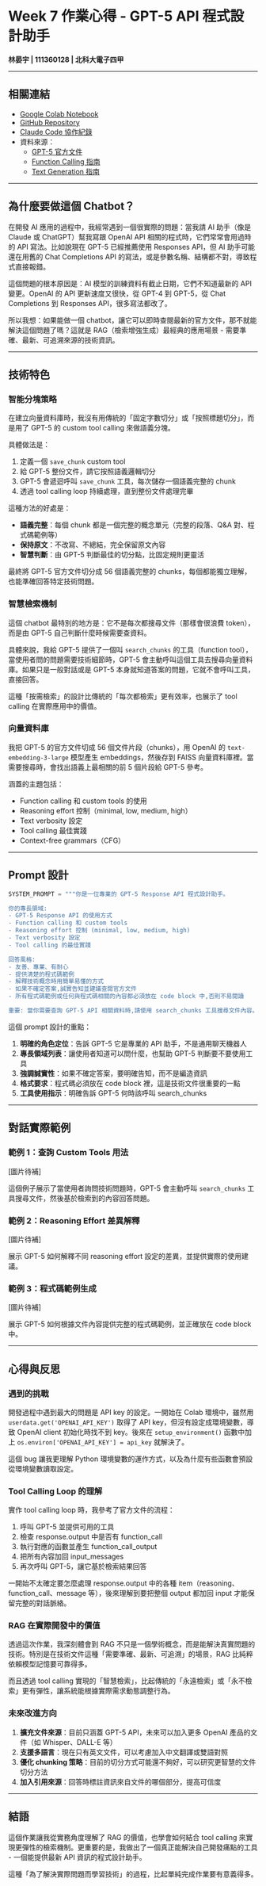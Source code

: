 # Week 7 作業心得 - GPT-5 API 程式設計助手

**林晏宇 | 111360128 | 北科大電子四甲**

---

## 相關連結

- [Google Colab Notebook](https://colab.research.google.com/drive/1ZBgj11XP3c09N7mDfGvfMVxVyrTs8Cfc?usp=sharing)
- [GitHub Repository](https://github.com/Yan-Yu-Lin/nccu-ai-week7)
- [Claude Code 協作紀錄](https://wombats-relax-qft.craft.me/lp79kiwP0LnCbf)
- 資料來源：
  - [GPT-5 官方文件](https://platform.openai.com/docs/guides/latest-model)
  - [Function Calling 指南](https://platform.openai.com/docs/guides/function-calling)
  - [Text Generation 指南](https://platform.openai.com/docs/guides/text)

---

## 為什麼要做這個 Chatbot？

在開發 AI 應用的過程中，我經常遇到一個很實際的問題：當我請 AI 助手（像是 Claude 或 ChatGPT）幫我寫跟 OpenAI API 相關的程式時，它們常常會用過時的 API 寫法。比如說現在 GPT-5 已經推薦使用 Responses API，但 AI 助手可能還在用舊的 Chat Completions API 的寫法，或是參數名稱、結構都不對，導致程式直接報錯。

這個問題的根本原因是：AI 模型的訓練資料有截止日期，它們不知道最新的 API 變更。OpenAI 的 API 更新速度又很快，從 GPT-4 到 GPT-5，從 Chat Completions 到 Responses API，很多寫法都改了。

所以我想：如果能做一個 chatbot，讓它可以即時查閱最新的官方文件，那不就能解決這個問題了嗎？這就是 RAG（檢索增強生成）最經典的應用場景 - 需要準確、最新、可追溯來源的技術資訊。

---

## 技術特色

### 智能分塊策略

在建立向量資料庫時，我沒有用傳統的「固定字數切分」或「按照標題切分」，而是用了 GPT-5 的 custom tool calling 來做語義分塊。

具體做法是：
1. 定義一個 `save_chunk` custom tool
2. 給 GPT-5 整份文件，請它按照語義邏輯切分
3. GPT-5 會遞迴呼叫 `save_chunk` 工具，每次儲存一個語義完整的 chunk
4. 透過 tool calling loop 持續處理，直到整份文件處理完畢

這種方法的好處是：
- **語義完整**：每個 chunk 都是一個完整的概念單元（完整的段落、Q&A 對、程式碼範例等）
- **保持原文**：不改寫、不總結，完全保留原文內容
- **智慧判斷**：由 GPT-5 判斷最佳的切分點，比固定規則更靈活

最終將 GPT-5 官方文件切分成 56 個語義完整的 chunks，每個都能獨立理解，也能準確回答特定技術問題。

### 智慧檢索機制

這個 chatbot 最特別的地方是：它不是每次都搜尋文件（那樣會很浪費 token），而是由 GPT-5 自己判斷什麼時候需要查資料。

具體來說，我給 GPT-5 提供了一個叫 `search_chunks` 的工具（function tool），當使用者問的問題需要技術細節時，GPT-5 會主動呼叫這個工具去搜尋向量資料庫。如果只是一般對話或是 GPT-5 本身就知道答案的問題，它就不會呼叫工具，直接回答。

這種「按需檢索」的設計比傳統的「每次都檢索」更有效率，也展示了 tool calling 在實際應用中的價值。

### 向量資料庫

我把 GPT-5 的官方文件切成 56 個文件片段（chunks），用 OpenAI 的 `text-embedding-3-large` 模型產生 embeddings，然後存到 FAISS 向量資料庫裡。當需要搜尋時，會找出語義上最相關的前 5 個片段給 GPT-5 參考。

涵蓋的主題包括：
- Function calling 和 custom tools 的使用
- Reasoning effort 控制（minimal, low, medium, high）
- Text verbosity 設定
- Tool calling 最佳實踐
- Context-free grammars（CFG）

---

## Prompt 設計

```python
SYSTEM_PROMPT = """你是一位專業的 GPT-5 Response API 程式設計助手。

你的專長領域:
- GPT-5 Response API 的使用方式
- Function calling 和 custom tools
- Reasoning effort 控制 (minimal, low, medium, high)
- Text verbosity 設定
- Tool calling 的最佳實踐

回答風格:
- 友善、專業、有耐心
- 提供清楚的程式碼範例
- 解釋技術概念時用簡單易懂的方式
- 如果不確定答案,誠實告知並建議查閱官方文件
- 所有程式碼範例或任何與程式碼相關的內容都必須放在 code block 中,否則不易閱讀

重要: 當你需要查詢 GPT-5 API 相關資料時,請使用 search_chunks 工具搜尋文件內容。"""
```

這個 prompt 設計的重點：

1. **明確的角色定位**：告訴 GPT-5 它是專業的 API 助手，不是通用聊天機器人
2. **專長領域列表**：讓使用者知道可以問什麼，也幫助 GPT-5 判斷要不要使用工具
3. **強調誠實性**：如果不確定答案，要明確告知，而不是編造資訊
4. **格式要求**：程式碼必須放在 code block 裡，這是技術文件很重要的一點
5. **工具使用指示**：明確告訴 GPT-5 何時該呼叫 search_chunks

---

## 對話實際範例

### 範例 1：查詢 Custom Tools 用法

[圖片待補]

這個例子展示了當使用者詢問技術問題時，GPT-5 會主動呼叫 `search_chunks` 工具搜尋文件，然後基於檢索到的內容回答問題。

### 範例 2：Reasoning Effort 差異解釋

[圖片待補]

展示 GPT-5 如何解釋不同 reasoning effort 設定的差異，並提供實際的使用建議。

### 範例 3：程式碼範例生成

[圖片待補]

展示 GPT-5 如何根據文件內容提供完整的程式碼範例，並正確放在 code block 中。

---

## 心得與反思

### 遇到的挑戰

開發過程中遇到最大的問題是 API key 的設定。一開始在 Colab 環境中，雖然用 `userdata.get('OPENAI_API_KEY')` 取得了 API key，但沒有設定成環境變數，導致 OpenAI client 初始化時找不到 key。後來在 `setup_environment()` 函數中加上 `os.environ['OPENAI_API_KEY'] = api_key` 就解決了。

這個 bug 讓我更理解 Python 環境變數的運作方式，以及為什麼有些函數會預設從環境變數讀取設定。

### Tool Calling Loop 的理解

實作 tool calling loop 時，我參考了官方文件的流程：

1. 呼叫 GPT-5 並提供可用的工具
2. 檢查 response.output 中是否有 function_call
3. 執行對應的函數並產生 function_call_output
4. 把所有內容加回 input_messages
5. 再次呼叫 GPT-5，讓它基於檢索結果回答

一開始不太確定要怎麼處理 response.output 中的各種 item（reasoning、function_call、message 等），後來理解到要把整個 output 都加回 input 才能保留完整的對話脈絡。

### RAG 在實際開發中的價值

透過這次作業，我深刻體會到 RAG 不只是一個學術概念，而是能解決真實問題的技術。特別是在技術文件這種「需要準確、最新、可追溯」的場景，RAG 比純粹依賴模型記憶要可靠得多。

而且透過 tool calling 實現的「智慧檢索」，比起傳統的「永遠檢索」或「永不檢索」更有彈性，讓系統能根據實際需求動態調整行為。

### 未來改進方向

1. **擴充文件來源**：目前只涵蓋 GPT-5 API，未來可以加入更多 OpenAI 產品的文件（如 Whisper、DALL-E 等）
2. **支援多語言**：現在只有英文文件，可以考慮加入中文翻譯或雙語對照
3. **優化 chunking 策略**：目前的切分方式可能還不夠好，可以研究更智慧的文件切分方法
4. **加入引用來源**：回答時標註資訊來自文件的哪個部分，提高可信度

---

## 結語

這個作業讓我從實務角度理解了 RAG 的價值，也學會如何結合 tool calling 來實現更彈性的檢索機制。更重要的是，我做出了一個真正能解決自己開發痛點的工具 - 一個能提供最新 API 資訊的程式設計助手。

這種「為了解決實際問題而學習技術」的過程，比起單純完成作業要有意義得多。
